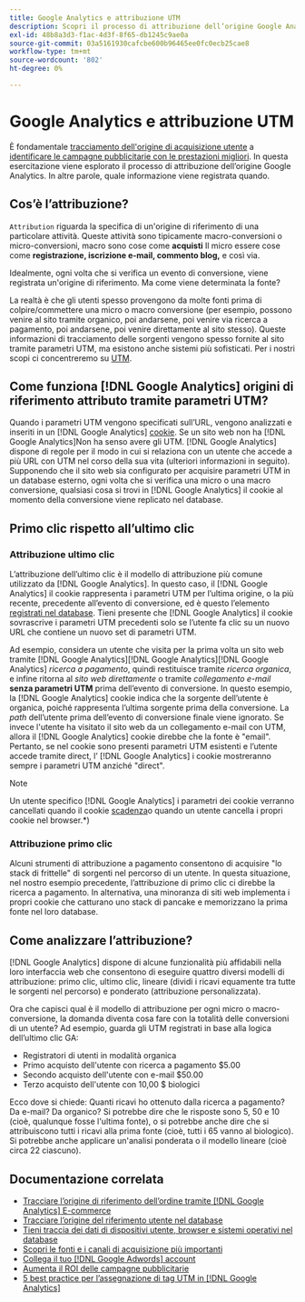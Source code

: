 ```yaml
---
title: Google Analytics e attribuzione UTM
description: Scopri il processo di attribuzione dell’origine Google Analytics.
exl-id: 48b8a3d3-f1ac-4d3f-8f65-db1245c9ae0a
source-git-commit: 03a5161930cafcbe600b96465ee0fc0ecb25cae8
workflow-type: tm+mt
source-wordcount: '802'
ht-degree: 0%

---
```


# Google Analytics e attribuzione UTM

È fondamentale [tracciamento dell&#39;origine di acquisizione utente](../../data-analyst/analysis/google-track-user-acq.md) a [identificare le campagne pubblicitarie con le prestazioni migliori](../../data-analyst/analysis/most-value-source-channel.md). In questa esercitazione viene esplorato il processo di attribuzione dell’origine Google Analytics. In altre parole, quale informazione viene registrata quando.

## Cos’è l’attribuzione?

`Attribution` riguarda la specifica di un&#39;origine di riferimento di una particolare attività. Queste attività sono tipicamente macro-conversioni o micro-conversioni, macro sono cose come **acquisti** Il micro essere cose come **registrazione, iscrizione e-mail, commento blog,** e così via.

Idealmente, ogni volta che si verifica un evento di conversione, viene registrata un&#39;origine di riferimento. Ma come viene determinata la fonte?

La realtà è che gli utenti spesso provengono da molte fonti prima di colpire/commettere una micro o macro conversione (per esempio, possono venire al sito tramite organico, poi andarsene, poi venire via ricerca a pagamento, poi andarsene, poi venire direttamente al sito stesso). Queste informazioni di tracciamento delle sorgenti vengono spesso fornite al sito tramite parametri UTM, ma esistono anche sistemi più sofisticati. Per i nostri scopi ci concentreremo su [UTM](https://support.google.com/analytics/answer/1033867?hl=en&amp;ref_topic=1032998).

## Come funziona [!DNL Google Analytics] origini di riferimento attributo tramite parametri UTM?

Quando i parametri UTM vengono specificati sull’URL, vengono analizzati e inseriti in un [!DNL Google Analytics] [cookie](https://en.wikipedia.org/wiki/HTTP_cookie). Se un sito web non ha [!DNL Google Analytics]Non ha senso avere gli UTM. [!DNL Google Analytics] dispone di regole per il modo in cui si relaziona con un utente che accede a più URL con UTM nel corso della sua vita (ulteriori informazioni in seguito). Supponendo che il sito web sia configurato per acquisire parametri UTM in un database esterno, ogni volta che si verifica una micro o una macro conversione, qualsiasi cosa si trovi in [!DNL Google Analytics] il cookie al momento della conversione viene replicato nel database.

## Primo clic rispetto all’ultimo clic

### Attribuzione ultimo clic

L’attribuzione dell’ultimo clic è il modello di attribuzione più comune utilizzato da [!DNL Google Analytics]. In questo caso, il [!DNL Google Analytics] il cookie rappresenta i parametri UTM per l’ultima origine, o la più recente, precedente all’evento di conversione, ed è questo l’elemento [registrati nel database](../../data-analyst/analysis/google-track-user-acq.md). Tieni presente che [!DNL Google Analytics] il cookie sovrascrive i parametri UTM precedenti solo se l’utente fa clic su un nuovo URL che contiene un nuovo set di parametri UTM.

Ad esempio, considera un utente che visita per la prima volta un sito web tramite [!DNL Google Analytics][!DNL Google Analytics][!DNL Google Analytics] *ricerca a pagamento*, quindi restituisce tramite *ricerca organica*, e infine ritorna al *sito web direttamente* o tramite *collegamento e-mail* **senza parametri UTM** prima dell’evento di conversione. In questo esempio, la [!DNL Google Analytics] cookie indica che la sorgente dell’utente è organica, poiché rappresenta l’ultima sorgente prima della conversione. La *path* dell’utente prima dell’evento di conversione finale viene ignorato. Se invece l&#39;utente ha visitato il sito web da un collegamento e-mail con UTM, allora il [!DNL Google Analytics] cookie direbbe che la fonte è &quot;email&quot;. Pertanto, se nel cookie sono presenti parametri UTM esistenti e l’utente accede tramite direct, l’ [!DNL Google Analytics] i cookie mostreranno sempre i parametri UTM anziché &quot;direct&quot;.

>[!NOTE]
>
>Un utente specifico [!DNL Google Analytics] i parametri dei cookie verranno cancellati quando il cookie [scadenza](https://developers.google.com/analytics/devguides/collection/analyticsjs/cookie-usage)o quando un utente cancella i propri cookie nel browser.*)

### Attribuzione primo clic

Alcuni strumenti di attribuzione a pagamento consentono di acquisire &quot;lo stack di frittelle&quot; di sorgenti nel percorso di un utente. In questa situazione, nel nostro esempio precedente, l’attribuzione di primo clic ci direbbe la ricerca a pagamento. In alternativa, una minoranza di siti web implementa i propri cookie che catturano uno stack di pancake e memorizzano la prima fonte nel loro database.

## Come analizzare l’attribuzione?

[!DNL Google Analytics] dispone di alcune funzionalità più affidabili nella loro interfaccia web che consentono di eseguire quattro diversi modelli di attribuzione: primo clic, ultimo clic, lineare (dividi i ricavi equamente tra tutte le sorgenti nel percorso) e ponderato (attribuzione personalizzata).

Ora che capisci qual è il modello di attribuzione per ogni micro o macro-conversione, la domanda diventa cosa fare con la totalità delle conversioni di un utente?  Ad esempio, guarda gli UTM registrati in base alla logica dell’ultimo clic GA:

* Registratori di utenti in modalità organica
* Primo acquisto dell&#39;utente con ricerca a pagamento $5.00
* Secondo acquisto dell&#39;utente con e-mail $50.00
* Terzo acquisto dell&#39;utente con 10,00 $ biologici

Ecco dove si chiede: Quanti ricavi ho ottenuto dalla ricerca a pagamento?  Da e-mail?  Da organico?  Si potrebbe dire che le risposte sono 5, 50 e 10 (cioè, qualunque fosse l&#39;ultima fonte), o si potrebbe anche dire che si attribuiscono tutti i ricavi alla prima fonte (cioè, tutti i 65 vanno al biologico). Si potrebbe anche applicare un&#39;analisi ponderata o il modello lineare (cioè circa 22 ciascuno).

## Documentazione correlata

* [Tracciare l’origine di riferimento dell’ordine tramite [!DNL Google Analytics] E-commerce](../importing-data/integrations/google-ecommerce.md)
* [Tracciare l’origine del riferimento utente nel database](../analysis/google-track-user-acq.md)
* [Tieni traccia dei dati di dispositivi utente, browser e sistemi operativi nel database](../analysis/google-track-user-acq.md)
* [Scopri le fonti e i canali di acquisizione più importanti](../analysis/most-value-source-channel.md)
* [Collega il tuo [!DNL Google Adwords] account](../importing-data/integrations/google-adwords.md)
* [Aumenta il ROI delle campagne pubblicitarie](../analysis/roi-ad-camp.md)
* [5 best practice per l’assegnazione di tag UTM in [!DNL Google Analytics]](../../best-practices/utm-tagging-google.md)
